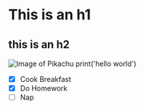 # This is an h1
## this is an h2
![Image of Pikachu](https://upload.wikimedia.org/wikipedia/en/thumb/7/73/Pikachu_artwork_for_Pok%C3%A9mon_Red_and_Blue.webp/220px-Pikachu_artwork_for_Pok%C3%A9mon_Red_and_Blue.webp.png)
print('hello world')
- [x] Cook Breakfast
- [x] Do Homework
- [ ] Nap

